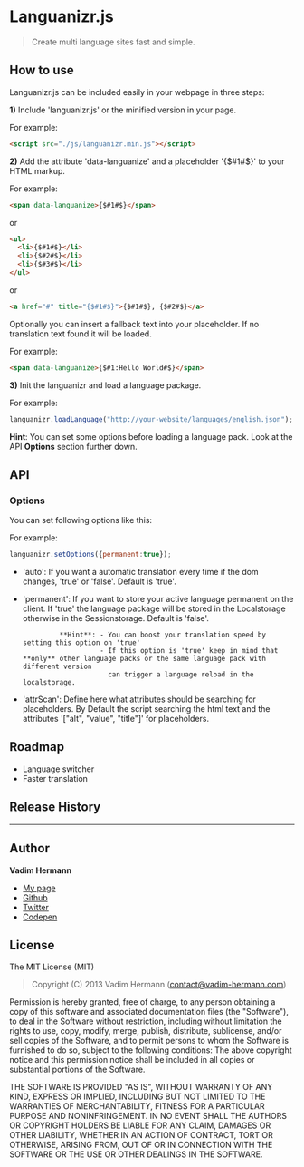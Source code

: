 # Languanizr.js

> Create multi language sites fast and simple.


## How to use
Languanizr.js can be included easily in your webpage in three steps:

**1)** Include 'languanizr.js' or the minified version in your page.

For example: 
```html
<script src="./js/languanizr.min.js"></script>
````

**2)** Add the attribute 'data-languanize' and a placeholder '{$#1#$}' to your HTML markup.

For example: 
```html
<span data-languanize>{$#1#$}</span>
````
or
```html
<ul>
  <li>{$#1#$}</li>
  <li>{$#2#$}</li>
  <li>{$#3#$}</li>
</ul>
````
or
```html
<a href="#" title="{$#1#$}">{$#1#$}, {$#2#$}</a>
````

Optionally you can insert a fallback text into your placeholder. If no translation text found it will be loaded.

For example: 
```html
<span data-languanize>{$#1:Hello World#$}</span>
````

**3)** Init the languanizr and load a language package.

For example: 
```javascript
languanizr.loadLanguage("http://your-website/languages/english.json");
````

**Hint**: You can set some options before loading a language pack. Look at the API **Options** section further down.


## API


### Options
You can set following options like this:

For example: 
```javascript
languanizr.setOptions({permanent:true});
````

- 'auto': If you want a automatic translation every time if the dom changes, 'true' or 'false'. Default is 'true'.
- 'permanent': If you want to store your active language permanent on the client. 
               If 'true' the language package will be stored in the Localstorage otherwise in the Sessionstorage. Default is 'false'.

               **Hint**: - You can boost your translation speed by setting this option on 'true'
                         - If this option is 'true' keep in mind that **only** other language packs or the same language pack with different version
                           can trigger a language reload in the localstorage.

- 'attrScan': Define here what attributes should be searching for placeholders. 
              By Default the script searching the html text and the attributes '["alt", "value", "title"]' for placeholders.


## Roadmap
- Language switcher
- Faster translation

## Release History
---

## Author
**Vadim Hermann**

- [My page](http://www.vadim-hermann.com)
- [Github](https://github.com/Vaddo)
- [Twitter](https://twitter.com/vadimhermann)
- [Codepen](http://codepen.io/Vaddo)


## License
The MIT License (MIT)

> Copyright (C) 2013 Vadim Hermann (contact@vadim-hermann.com)

Permission is hereby granted, free of charge, to any person obtaining a copy of this software and associated 
documentation files (the "Software"), to deal in the Software without restriction, including without limitation 
the rights to use, copy, modify, merge, publish, distribute, sublicense, and/or sell copies of the Software, 
and to permit persons to whom the Software is furnished to do so, subject to the following conditions:
The above copyright notice and this permission notice shall be included in all copies or substantial portions 
of the Software.

THE SOFTWARE IS PROVIDED "AS IS", WITHOUT WARRANTY OF ANY KIND, EXPRESS OR IMPLIED, INCLUDING BUT NOT LIMITED 
TO THE WARRANTIES OF MERCHANTABILITY, FITNESS FOR A PARTICULAR PURPOSE AND NONINFRINGEMENT. IN NO EVENT SHALL 
THE AUTHORS OR COPYRIGHT HOLDERS BE LIABLE FOR ANY CLAIM, DAMAGES OR OTHER LIABILITY, WHETHER IN AN ACTION OF 
CONTRACT, TORT OR OTHERWISE, ARISING FROM, OUT OF OR IN CONNECTION WITH THE SOFTWARE OR THE USE OR OTHER DEALINGS 
IN THE SOFTWARE.